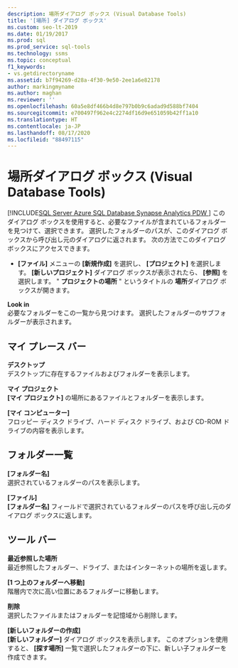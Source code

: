 ```yaml
---
description: 場所ダイアログ ボックス (Visual Database Tools)
title: '[場所] ダイアログ ボックス'
ms.custom: seo-lt-2019
ms.date: 01/19/2017
ms.prod: sql
ms.prod_service: sql-tools
ms.technology: ssms
ms.topic: conceptual
f1_keywords:
- vs.getdirectoryname
ms.assetid: b7f94269-d28a-4f30-9e50-2ee1a6e82178
author: markingmyname
ms.author: maghan
ms.reviewer: ''
ms.openlocfilehash: 60a5e8df466b4d8e797b0b9c6adad9d588bf7404
ms.sourcegitcommit: e700497f962e4c2274df16d9e651059b42ff1a10
ms.translationtype: HT
ms.contentlocale: ja-JP
ms.lasthandoff: 08/17/2020
ms.locfileid: "88497115"
---
```

# <a name="location-dialog-box-visual-database-tools"></a>場所ダイアログ ボックス (Visual Database Tools)
[!INCLUDE[SQL Server Azure SQL Database Synapse Analytics PDW ](../../includes/applies-to-version/sql-asdb-asdbmi-asa-pdw.md)]
このダイアログ ボックスを使用すると、必要なファイルが含まれているフォルダーを見つけて、選択できます。 選択したフォルダーのパスが、このダイアログ ボックスから呼び出し元のダイアログに返されます。 次の方法でこのダイアログ ボックスにアクセスできます。  
  
-   **[ファイル]** メニューの **[新規作成]** を選択し、 **[プロジェクト]** を選択します。 **[新しいプロジェクト]** ダイアログ ボックスが表示されたら、 **[参照]** を選択します。 " **プロジェクトの場所** " というタイトルの **場所**ダイアログ ボックスが開きます。  
  
**Look in**  
必要なフォルダーをこの一覧から見つけます。 選択したフォルダーのサブフォルダーが表示されます。  
  
## <a name="my-places-bar"></a>マイ プレース バー  
**デスクトップ**  
デスクトップに存在するファイルおよびフォルダーを表示します。  
  
**マイ プロジェクト**  
**[マイ プロジェクト]** の場所にあるファイルとフォルダーを表示します。  
  
**[マイ コンピューター]**  
フロッピー ディスク ドライブ、ハード ディスク ドライブ、および CD-ROM ドライブの内容を表示します。  
  
## <a name="folder-list"></a>フォルダー一覧  
**[フォルダー名]**  
選択されているフォルダーのパスを表示します。  
  
**[ファイル]**  
**[フォルダー名]** フィールドで選択されているフォルダーのパスを呼び出し元のダイアログ ボックスに返します。  
  
## <a name="toolbar"></a>ツール バー  
**最近参照した場所**  
最近参照したフォルダー、ドライブ、またはインターネットの場所を返します。  
  
**[1 つ上のフォルダーへ移動]**  
階層内で次に高い位置にあるフォルダーに移動します。  
  
**削除**  
選択したファイルまたはフォルダーを記憶域から削除します。  
  
**[新しいフォルダーの作成]**  
**[新しいフォルダー]** ダイアログ ボックスを表示します。 このオプションを使用すると、 **[探す場所]** 一覧で選択したフォルダーの下に、新しい子フォルダーを作成できます。  
  
